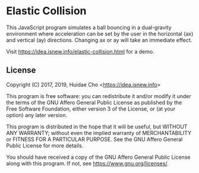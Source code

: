 # Elastic Collision

This JavaScript program simulates a ball bouncing in a dual-gravity environment where acceleration can be set by the user in the horizontal (ax) and vertical (ay) directions. Changing ax or ay will take an immediate effect.

Visit https://idea.isnew.info/elastic-collision.html for a demo.

## License

Copyright (C) 2017, 2019, Huidae Cho <<https://idea.isnew.info>>

This program is free software: you can redistribute it and/or modify
it under the terms of the GNU Affero General Public License as
published by the Free Software Foundation, either version 3 of the
License, or (at your option) any later version.

This program is distributed in the hope that it will be useful,
but WITHOUT ANY WARRANTY; without even the implied warranty of
MERCHANTABILITY or FITNESS FOR A PARTICULAR PURPOSE.  See the
GNU Affero General Public License for more details.

You should have received a copy of the GNU Affero General Public License
along with this program.  If not, see <https://www.gnu.org/licenses/>.
